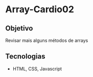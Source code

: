 # Array-Cardio02

## Objetivo

Revisar mais alguns métodos de arrays

## Tecnologias

- HTML, CSS, Javascript
